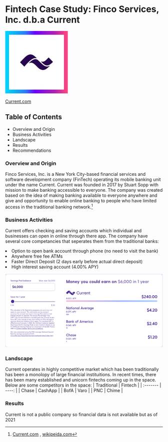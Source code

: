 # Fintech Case Study: Finco Services, Inc. d.b.a Current

![This is Current image](current.jpg)

[Current.com](https://current.com/)

## Table of Contents

* Overview and Origin
* Business Activities
* Landscape
* Results
* Recommendations

### Overview and Origin

Finco Services, Inc. is a New York City-based financial services and software development company (FinTech) operating its mobile banking unit under the name Current.  Current was founded in 2017 by Stuart Sopp with mission to make banking accessible to everyone. The company was created based on the idea of making banking available to everyone anywhere and give and opportunity to enable online banking to people who have limited access in the traditional banking network.[^source]

### Business Activities

Current offers checking and saving accounts which individual and businesses can open in online through there app. The company have several core competancies that seperates them from the traditional banks:


<li> Option to open bank account through phone (no need to visit the bank)
<li> Anywhere free fee ATMs
<li> Faster Direct Deposit (2 days early before actual direct deposit)
<li> High interest saving account (4.00% APY)
     

      
![this is the image](Interest.png)
### Landscape

Current operates in highly competitive market which has been traditionally has been a monolopy of large financial instituitions. In recent times, there has been many established and unicorn fintechs coming up in the space. Below are some competitors in the space:
| Traditional | Fintech |
| :------- | ----: |
| Chase | CashApp |
| BofA | Varo |
| PNC | Chime |


### Results

Current is not a public company so financial data is not available but as of 2021 

[^source]: [Current.com](https://current.com/) , [wikipeida.com](https://en.wikipedia.org/wiki/Finco_Services)
